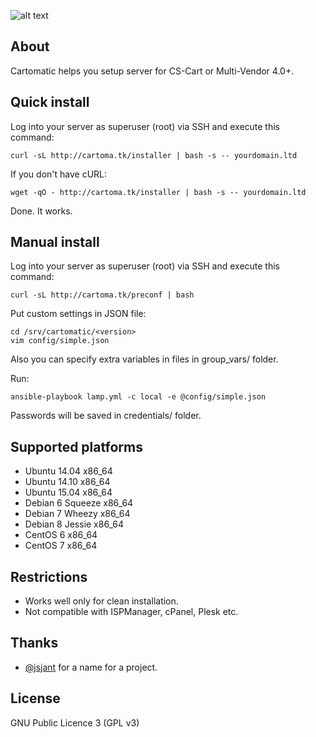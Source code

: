 ![alt text](https://raw.githubusercontent.com/gongled/cartomatic/master/cartomatic.png "Cartomatic Logo")

## About

Cartomatic helps you setup server for CS-Cart or Multi-Vendor 4.0+.

## Quick install

Log into your server as superuser (root) via SSH and execute this command:

    curl -sL http://cartoma.tk/installer | bash -s -- yourdomain.ltd

If you don't have cURL:

    wget -qO - http://cartoma.tk/installer | bash -s -- yourdomain.ltd

Done. It works.

## Manual install

Log into your server as superuser (root) via SSH and execute this command:

    curl -sL http://cartoma.tk/preconf | bash

Put custom settings in JSON file:

    cd /srv/cartomatic/<version>
    vim config/simple.json

Also you can specify extra variables in files in group_vars/ folder.

Run:

    ansible-playbook lamp.yml -c local -e @config/simple.json

Passwords will be saved in credentials/ folder.

## Supported platforms

* Ubuntu 14.04 x86_64
* Ubuntu 14.10 x86_64
* Ubuntu 15.04 x86_64
* Debian 6 Squeeze x86_64
* Debian 7 Wheezy x86_64
* Debian 8 Jessie x86_64
* CentOS 6 x86_64
* CentOS 7 x86_64

## Restrictions

* Works well only for clean installation.
* Not compatible with ISPManager, cPanel, Plesk etc.

## Thanks

* [@jsjant](https://github.com/jsjant) for a name for a project.

## License

GNU Public Licence 3 (GPL v3)
